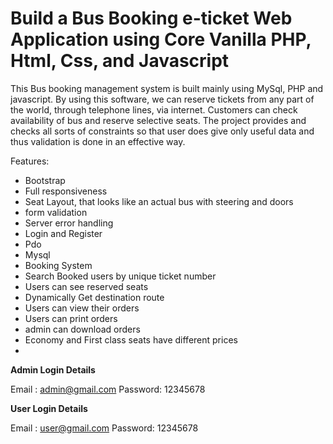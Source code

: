 # Build a Bus Booking e-ticket Web Application using Core Vanilla PHP, Html, Css, and Javascript 


This Bus booking management system  is built mainly using MySql, PHP and javascript. By using this software, we can reserve tickets from any part of the world, through telephone lines, via internet. Customers can check availability of bus and reserve selective seats. The project provides and checks all sorts of constraints so that user does give only useful data and thus validation is done in an effective way.


Features:

- Bootstrap
- Full responsiveness
- Seat Layout, that looks like an actual bus with steering and doors
- form validation
- Server error handling 
- Login and Register
- Pdo
- Mysql
- Booking System
- Search Booked users by unique ticket number
- Users can see reserved seats
- Dynamically Get  destination route 
- Users can view their orders
- Users can print orders
- admin can download orders
- Economy and First class seats have different prices
- 


**Admin Login Details**

Email   : admin@gmail.com
Password: 12345678

**User Login Details**

Email   : user@gmail.com
Password: 12345678


